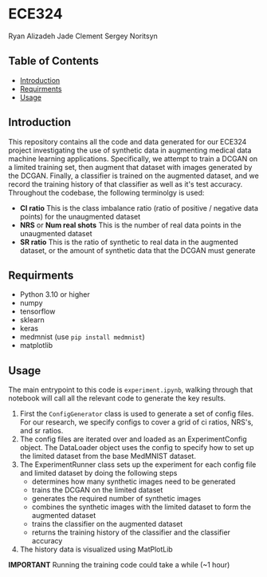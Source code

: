 # ECE324
Ryan Alizadeh
Jade Clement
Sergey Noritsyn

## Table of Contents

- [Introduction](#Introduction)
- [Requirments](#Requirments)
- [Usage](#usage)


## Introduction
This repository contains all the code and data generated for our ECE324 project investigating the use of synthetic data in augmenting medical data machine learning applications. Specifically, we attempt to train a DCGAN on a limited training set, then augment that dataset with images generated by the DCGAN. Finally, a classifier is trained on the augmented dataset, and we record the training history of that classifier as well as it's test accuracy.  Throughout the codebase, the following terminolgy is used:

- **CI ratio** This is the class imbalance ratio (ratio of positive / negative data points) for the unaugmented dataset
- **NRS** or **Num real shots** This is the number of real data points in the unaugmented dataset
- **SR ratio** This is the ratio of synthetic to real data in the augmented dataset, or the amount of synthetic data that the DCGAN must generate

## Requirments

- Python 3.10 or higher
- numpy
- tensorflow
- sklearn
- keras
- medmnist (use `pip install medmnist`)
- matplotlib

## Usage

The main entrypoint to this code is `experiment.ipynb`, walking through that notebook will call all the relevant code to generate the key results.

1. First the `ConfigGenerator` class is used to generate a set of config files. For our research, we specify configs to cover a grid of ci ratios, NRS's, and sr ratios.
2. The config files are iterated over and loaded as an ExperimentConfig object. The DataLoader object uses the config to specify how to set up the limited dataset from the base MedMNIST dataset.
3. The ExperimentRunner class sets up the experiment for each config file and limited dataset by doing the following steps
    - determines how many synthetic images need to be generated
    - trains the DCGAN on the limited dataset
    - generates the required number of synthetic images
    - combines the synthetic images with the limited dataset to form the augmented dataset
    - trains the classifier on the augmented dataset
    - returns the training history of the classifier and the classifier accuracy
4. The history data is visualized using MatPlotLib

**IMPORTANT**
Running the training code could take a while (~1 hour)
